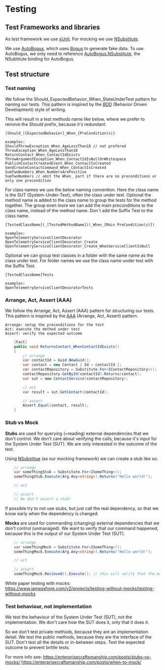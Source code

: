 # Testing

## Test Frameworks and libraries

As test framework we use [xUnit](https://xunit.net/). For mocking we use [NSubstitute](https://nsubstitute.github.io/).

We use [AutoBogus](https://github.com/nickdodd79/AutoBogus), which uses [Bogus](https://github.com/bchavez/Bogus)
to generate fake data. To use AutoBogus, we only need to reference [AutoBogus.NSubstitute](https://www.nuget.org/packages/AutoBogus.NSubstitute),
the NSubtitute binding for AutoBogus.

## Test structure

### Test naming

We follow the Should_ExpectedBehavior_When_StateUnderTest pattern for naming our tests. This pattern is inspired by
the [BDD](https://en.wikipedia.org/wiki/Behavior-driven_development) (Behavior Driven Development) style of writing.

This will result in a test methods name like below, where we prefer to remove the _Should_ prefix, because it's redundant:

    (Should_)[ExpectedBehavior]_When_[PreCondition(s)]

    examples:
    ShouldThrowException_When_AgeLessThan18 // not prefered
    ThrowException_When_AgeLessThan18
    ReturnContact_When_ContactIdExists
    ThrowArgumentException_When_ContactIdIsNullOrWhitespace
    PublishContactCreatedEvent_When_ContactIsCreated
    SendCreateContactCommand_When_ContactIsCreated
    SumTwoNumbers_When_NumbersArePositive
    SumTwoNumbers // omit the When_ part if there are no preconditions or only one precondition

For class names we use the below naming convention. Here the class name is the SUT (System-Under-Test), often the
class under test. Optional the method name is added to the class name to group the tests for the method together.
The group even more we can add the main preconditions to the class name, instead of the method name.
Don`t add the Suffix Test to the class name.

    [TestedClassName](_[TestedMethodName])(_When_[Main PreCondition(s)])

    examples:
    OpenTelemetryServiceClientDecorator
    OpenTelemetryServiceClientDecorator_Create
    OpenTelemetryServiceClientDecorator_Create_WhenServiceClientIsNull

Optional we can group test classes in a folder with the same name as the class under test. For folder names we use the
class name under test with the Suffix Test.

    [TestedClassName]Tests

    examples:
    OpenTelemetryServiceClientDecoratorTests

### Arrange, Act, Assert (AAA)

We follow the Arrange, Act, Assert (AAA) pattern for structuring our tests. This pattern is inspired by the
[AAA](https://en.wikipedia.org/wiki/Arrange-Act-Assert) (Arrange, Act, Assert) pattern.

    Arrange: setup the preconditions for the test
    Act: execute the method under test
    Assert: verify the expected outcome

```c#
    [Fact]
    public void ReturnsContact_WhenContactIdExists()
    {
        // arrange
        var contactId = Guid.NewGuid();
        var contact = new Contact { Id = contactId };
        var contactRepository = Substitute.For<IContactRepository>();
        contactRepository.GetById(contactId).Returns(contact);
        var sut = new ContactService(contactRepository);

        // act
        var result = sut.GetContact(contactId);

        // assert
        Assert.Equal(contact, result);
    }
```

### Stub vs Mock

**Stubs** are used for querying (=reading) external dependencies that we don't control. We don't care about verifying
the calls, because it's input for the System Under Test (SUT). We are only interested in the outcome of the test.

Using [NSubstitue](https://nsubstitute.github.io/) (as our mocking framework) we can create a stub like so:

```c#
    // arrange
    var someThingStub = Substitute.For<ISomeThing>();
    someThingStub.Execute(Arg.Any<string>).Returns("Hello world!");

    // act

    // assert
    // We don't assert a stub!
```

If possible try to not use stubs, but just call the real dependency, so that we know early when the dependency is
changed.

**Mocks** are used for commanding (changing) external dependencies that we don't control (unmanaged). We want to verify
that our command happened, because this is the output of our System Under Test (SUT).

```c#
    // arrange
    var someThingMock = Substitute.For<ISomeThing>();
    someThingMock.Execute(Arg.Any<string>).Returns("Hello world!");

    // act

    // assert
    someThingMock.Recieved().Execute(); // this will verify that the mock has be called
```

White paper testing with mocks: https://www.jamesshore.com/v2/projects/testing-without-mocks/testing-without-mocks

### Test behaviour, not implementation

We test the behaviour of the System Under Test (SUT), not the implementation. We don't care how the SUT does it, only
that it does it.

So we don't test private methods, because they are an implementation detail. We test the public methods, because they
are the interface of the SUT. Don't test all the details or in-between steps. Test the expected outcome to prevent
brittle tests.

For more info see:
https://enterprisecraftsmanship.com/posts/stubs-vs-mocks/
https://enterprisecraftsmanship.com/posts/when-to-mock/
